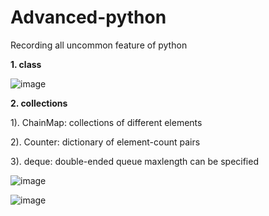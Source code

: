 # Advanced-python
Recording all uncommon feature of python

**1. class**
   
![image](https://github.com/ChunZhuo/Advanced-python/assets/118121876/ccf4ee0b-2a81-4ae3-b384-767809c333f4)

**2. collections**
   
   1). ChainMap: collections of different elements
   
   2). Counter: dictionary of element-count pairs
   
   3). deque: double-ended queue maxlength can be specified
   
   ![image](https://github.com/ChunZhuo/Advanced-python/assets/118121876/3df8c4ed-d06d-4029-bc43-1a29f509e921)

   ![image](https://github.com/ChunZhuo/Advanced-python/assets/118121876/a3ac9663-b8b4-4a01-aa06-17bcba0c9936)



